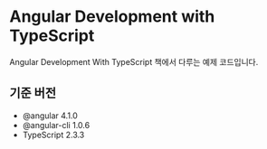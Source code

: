 # Angular Development with TypeScript

Angular Development With TypeScript 책에서 다루는 예제 코드입니다.

## 기준 버전
- @angular 4.1.0
- @angular-cli 1.0.6
- TypeScript 2.3.3